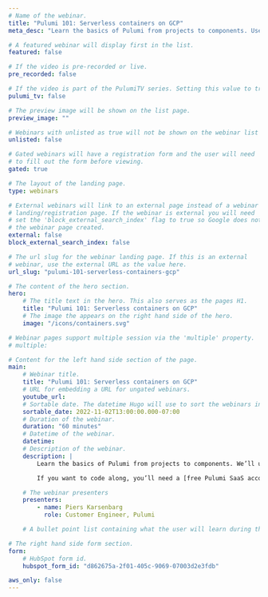 ```yaml
---
# Name of the webinar.
title: "Pulumi 101: Serverless containers on GCP"
meta_desc: "Learn the basics of Pulumi from projects to components. Use Python and templates to stand up serverless containers on Cloud Run from Google Cloud"

# A featured webinar will display first in the list.
featured: false

# If the video is pre-recorded or live.
pre_recorded: false

# If the video is part of the PulumiTV series. Setting this value to true will list the video in the "PulumiTV" section.
pulumi_tv: false

# The preview image will be shown on the list page.
preview_image: ""

# Webinars with unlisted as true will not be shown on the webinar list
unlisted: false

# Gated webinars will have a registration form and the user will need
# to fill out the form before viewing.
gated: true

# The layout of the landing page.
type: webinars

# External webinars will link to an external page instead of a webinar
# landing/registration page. If the webinar is external you will need
# set the 'block_external_search_index' flag to true so Google does not index
# the webinar page created.
external: false
block_external_search_index: false

# The url slug for the webinar landing page. If this is an external
# webinar, use the external URL as the value here.
url_slug: "pulumi-101-serverless-containers-gcp"

# The content of the hero section.
hero:
    # The title text in the hero. This also serves as the pages H1.
    title: "Pulumi 101: Serverless containers on GCP"
    # The image the appears on the right hand side of the hero.
    image: "/icons/containers.svg"

# Webinar pages support multiple session via the 'multiple' property.
# multiple:

# Content for the left hand side section of the page.
main:
    # Webinar title.
    title: "Pulumi 101: Serverless containers on GCP"
    # URL for embedding a URL for ungated webinars.
    youtube_url: 
    # Sortable date. The datetime Hugo will use to sort the webinars in date order.
    sortable_date: 2022-11-02T13:00:00.000-07:00
    # Duration of the webinar.
    duration: "60 minutes"
    # Datetime of the webinar.
    datetime: 
    # Description of the webinar.
    description: |
        Learn the basics of Pulumi from projects to components. We’ll use Python and templates to stand up our first bit of infrastructure: A small set of serverless containers on Cloud Run from Google Cloud. Along the way, we’ll learn how infrastructure as code makes updates easier, reduces time to value, and helps you keep your cloud costs down.

        If you want to code along, you’ll need a [free Pulumi SaaS account](https://app.pulumi.com/signup/?utm_source=da&utm_medium=referral&utm_campaign=workshops&utm_content=ced-fall2022-workshops), [the Pulumi CLI](https://www.pulumi.com/docs/get-started/install/?utm_source=da&utm_medium=referral&utm_campaign=workshops&utm_content=ced-fall2022-workshops), [Python 3.9.x](https://www.pulumi.com/docs/intro/languages/python/?utm_source=da&utm_medium=referral&utm_campaign=workshops&utm_content=ced-fall2022-workshops), and a GCP account (free tier is okay).

    # The webinar presenters
    presenters:
        - name: Piers Karsenbarg
          role: Customer Engineer, Pulumi

    # A bullet point list containing what the user will learn during the webinar.

# The right hand side form section.
form:
    # HubSpot form id.
    hubspot_form_id: "d862675a-2f01-405c-9069-07003d2e3fdb"

aws_only: false
---
```

